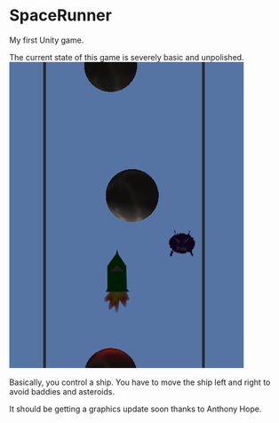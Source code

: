 SpaceRunner
===========

My first Unity game.

The current state of this game is severely basic and unpolished.
<img src="./Screenshots/Screen Shot 2013-01-20 at 21.51.16.png" alt="screenshot" />

Basically, you control a ship. You have to move the ship left and right to avoid baddies and asteroids.

It should be getting a graphics update soon thanks to Anthony Hope.

